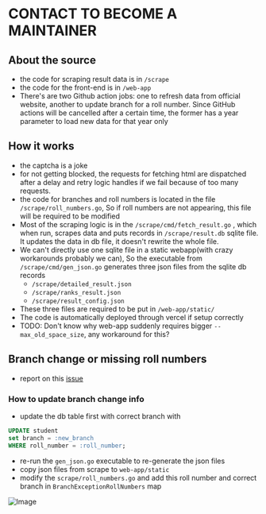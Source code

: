 # CONTACT TO BECOME A MAINTAINER
## About the source 
- the code for scraping result data is in `/scrape`
- the code for the front-end is in `/web-app`
- There's are two Github action jobs: one to refresh data from official website, another to update branch for a roll number. Since GitHub actions will be cancelled after a certain time, the former has a year parameter to load new data for that year only
## How it works
- the captcha is a joke
- for not getting blocked, the requests for fetching html are dispatched after a delay and retry logic handles if we fail because of too many requests.
- the code for branches and roll numbers is located in the file `/scrape/roll_numbers.go`, So if roll numbers are not appearing, this file will be required to be modified
- Most of the scraping logic is in the `/scrape/cmd/fetch_result.go` , which when run, scrapes data and puts records in `/scrape/result.db` sqlite file. It updates the data in db file, it doesn't rewrite the whole file.
- We can't directly use one sqlite file in a static webapp(with crazy workarounds probably we can), So the executable from `/scrape/cmd/gen_json.go` generates three json files from the sqlite db records
	- `/scrape/detailed_result.json`
	- `/scrape/ranks_result.json`
	- `/scrape/result_config.json`
- These three files are required to be put in `/web-app/static/`
- The code is automatically deployed through vercel if setup correctly
- TODO: Don't know why web-app suddenly requires bigger `--max_old_space_size`, any workaround for this?

## Branch change or missing roll numbers
- report on this [issue](https://github.com/rahul-gill/NITH-Result/issues/7)
### How to update branch change info
- update the db table first with correct branch with
```sql
UPDATE student
set branch = :new_branch
WHERE roll_number = :roll_number;
```
- re-run the `gen_json.go` executable to re-generate the json files
- copy json files from scrape to `web-app/static`
- modify the `scrape/roll_numbers.go` and  add this roll number and correct branch in `BranchExceptionRollNumbers` map


![Image](https://github.com/user-attachments/assets/4d1b97d4-7beb-49af-aaff-868579641a7d)
